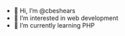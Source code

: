 - 👋 Hi, I’m @cbeshears
- 👀 I’m interested in web development
- 🌱 I’m currently learning PHP

<!---
cbeshears/cbeshears is a ✨ special ✨ repository because its `README.md` (this file) appears on your GitHub profile.
You can click the Preview link to take a look at your changes.
--->
